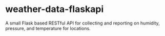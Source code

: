 # weather-data-flaskapi
A small Flask based RESTful API for collecting and reporting on humidity, pressure, and temperature for locations.
